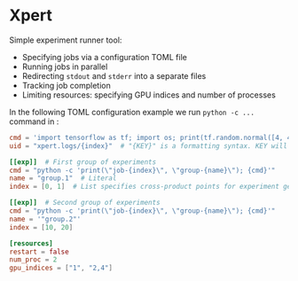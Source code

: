 # Xpert

Simple experiment runner tool:

* Specifying jobs via a configuration TOML file
* Running jobs in parallel
* Redirecting `stdout` and `stderr` into a separate files
* Tracking job completion
* Limiting resources: specifying GPU indices and number of processes

In the following TOML configuration example we run `python -c ...` command in :


```toml
cmd = 'import tensorflow as tf; import os; print(tf.random.normal([4, 4]) + tf.eye(4));'
uid = "xpert.logs/{index}"  # "{KEY}" is a formatting syntax. KEY will be replaced with an option from an experiment setup

[[exp]]  # First group of experiments
cmd = "python -c 'print(\"job-{index}\", \"group-{name}\"); {cmd}'"
name = "group.1"  # Literal
index = [0, 1]  # List specifies cross-product points for experiment generation

[[exp]]  # Second group of experiments
cmd = "python -c 'print(\"job-{index}\", \"group-{name}\"); {cmd}'"
name = '"group.2"'
index = [10, 20]

[resources]
restart = false
num_proc = 2
gpu_indices = ["1", "2,4"]

```


